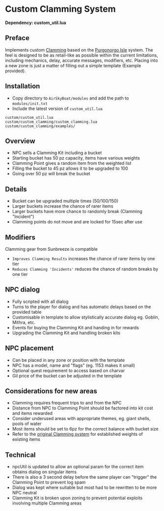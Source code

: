 # Custom Clamming System
**Dependency: custom_util.lua**

## Preface

Implements custom [Clamming](https://ffxiclopedia.fandom.com/wiki/Clamming) based on the [Purgonorgo Isle](https://ffxiclopedia.fandom.com/wiki/Bibiki_Bay_-_Purgonorgo_Isle) system. The feel is designed to be as retail-like as possible within the current limitations, including mechanics, delay, accurate messages, modifiers, etc. Placing into a new zone is just a matter of filling out a simple template (Example provided).

## Installation

* Copy directory to `AirSkyBoat/modules` and add the path to `modules/init.txt`
* Include the latest version of `custom_util.lua`
```
custom/custom_util.lua
custom/custom_clamming/custom_clamming.lua
custom/custom_clamming/examples/
```

## Overview

* NPC sells a Clamming Kit including a bucket
* Starting bucket has 50 pz capacity, items have various weights
* Clamming Point gives a random item from the weighted list
* Filling the bucket to 45 pz allows it to be upgraded to 100
* Going over 50 pz will break the bucket

## Details
* Bucket can be upgraded multiple times (50/100/150)
* Larger buckets increase the chance of rarer items
* Larger buckets have more chance to randomly break (Clamming "Incident")
* Clamming points do not move and are locked for 15sec after use

## Modifiers
Clamming gear from Sunbreeze is compatible
* `Improves Clamming Results` increases the chance of rarer items by one tier
* `Reduces Clamming 'Incidents'` reduces the chance of random breaks by one tier

## NPC dialog
* Fully scripted with all dialog
* Turns to the player for dialog and has automatic delays based on the provided table
* Customisable in template to allow stylistically accurate dialog eg. Goblin, Mithra, etc.
* Events for buying the Clamming Kit and handing in for rewards
* Upgrading the Clamming Kit and handling broken kits

## NPC placement
* Can be placed in any zone or position with the template
* NPC has a model, name and "flags" (eg. 1153 makes it small)
* Optional quest requirement to access based on charvar
* Gil price of the bucket can be adjusted in the template

## Considerations for new areas
* Clamming requires frequent trips to and from the NPC
* Distance from NPC to Clamming Point should be factored into kit cost and items rewarded
* Consider underused areas with appropriate themes, eg. giant shells, pools of water
* Most items should be set to 6pz for the correct balance with bucket size
* Refer to the [original Clamming system](https://ffxiclopedia.fandom.com/wiki/Clamming) for established weights of existing items

## Technical
* npcUtil is updated to allow an optional param for the correct item obtains dialog on singular items
* There is also a 3 second delay before the same player can "trigger" the Clamming Point to prevent log spam
* Dialog was kept where suitable but most had to be rewritten to be more NPC neutral
* Clamming Kit is broken upon zoning to prevent potential exploits involving multiple Clamming areas

